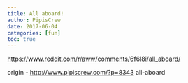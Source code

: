 ```yaml
---
title: All aboard!
author: PipisCrew
date: 2017-06-04
categories: [fun]
toc: true
---
```


https://www.reddit.com/r/aww/comments/6f6l8i/all_aboard/

origin - http://www.pipiscrew.com/?p=8343 all-aboard